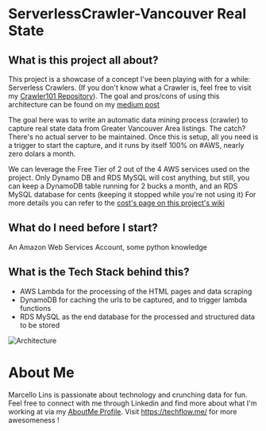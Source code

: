 # ServerlessCrawler-Vancouver Real State
## What is this project all about?
This project is a showcase of a concept I've been playing with for a while: Serverless Crawlers.
(If you don't know what a Crawler is, feel free to visit my [Crawler101 Repository](https://github.com/MarcelloLins/WebCrawling101)). The goal and pros/cons of using this architecture can be found on my [medium post](https://medium.com/@marcello.lins/how-to-build-a-scalable-crawler-on-the-cloud-that-can-mine-thousands-of-data-points-costing-less-a9825331eef5)

The goal here was to write an automatic data mining process (crawler) to capture real state data from Greater Vancouver Area listings. The catch? There's no actual server to be maintained. Once this is setup, all you need is a trigger to start the capture, and it runs by itself 100% on #AWS, nearly zero dolars a month.

We can leverage the Free Tier of 2 out of the 4 AWS services used on the project. Only Dynamo DB and RDS MySQL will cost anything, but still, you can keep a DynamoDB table running for 2 bucks a month, and an RDS MySQL database for cents (keeping it stopped while you're not using it) For more details you can refer to the [cost's page on this project's wiki](https://github.com/MarcelloLins/ServerlessCrawler-VancouverRealState/wiki)

## What do I need before I start?
An Amazon Web Services Account, some python knowledge

## What is the Tech Stack behind this?
* AWS Lambda for the processing of the HTML pages and data scraping
* DynamoDB for caching the urls to be captured, and to trigger lambda functions
* RDS MySQL as the end database for the processed and structured data to be stored

![Architecture](https://s3.amazonaws.com/CodeToShare/ServerlessCrawler_Diagram.png)

# About Me
Marcello Lins is passionate about technology and crunching data for fun. Feel free to connect with me through Linkedin and find more about what I'm working at via my [AboutMe Profile](http://www.about.me/marcellolins).
Visit https://techflow.me/ for more awesomeness !
